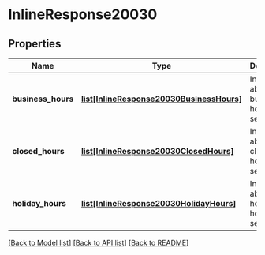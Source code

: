 # InlineResponse20030

## Properties
Name | Type | Description | Notes
------------ | ------------- | ------------- | -------------
**business_hours** | [**list[InlineResponse20030BusinessHours]**](InlineResponse20030BusinessHours.md) | Information about the business hours settings. | [optional] 
**closed_hours** | [**list[InlineResponse20030ClosedHours]**](InlineResponse20030ClosedHours.md) | Information about the closed hours settings. | [optional] 
**holiday_hours** | [**list[InlineResponse20030HolidayHours]**](InlineResponse20030HolidayHours.md) | Information about the holiday hours settings. | [optional] 

[[Back to Model list]](../README.md#documentation-for-models) [[Back to API list]](../README.md#documentation-for-api-endpoints) [[Back to README]](../README.md)


